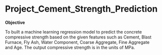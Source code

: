# Project_Cement_Strength_Prediction

<b>Objective</b>

To built a machine learning regression model to predict the concrete compressive strength based on the given features such as Cement, Blast Furnace, Fly Ash, Water Component, Coarse Aggregate, Fine Aggregate and Age. The output compressive strength  is in the units of MPa. 

